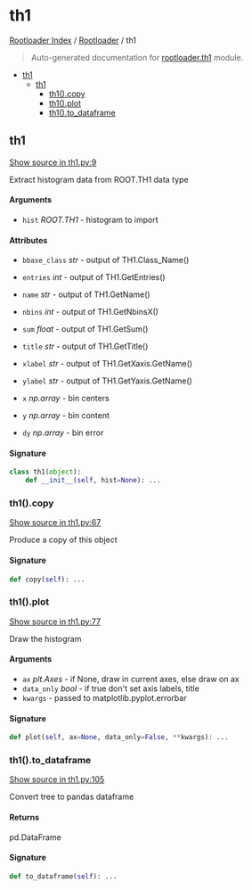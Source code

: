 # th1

[Rootloader Index](../README.md#rootloader-index) / [Rootloader](./index.md#rootloader) / th1

> Auto-generated documentation for [rootloader.th1](../../rootloader/th1.py) module.

- [th1](#th1)
  - [th1](#th1-1)
    - [th1().copy](#th1()copy)
    - [th1().plot](#th1()plot)
    - [th1().to_dataframe](#th1()to_dataframe)

## th1

[Show source in th1.py:9](../../rootloader/th1.py#L9)

Extract histogram data from ROOT.TH1 data type

#### Arguments

- `hist` *ROOT.TH1* - histogram to import

#### Attributes

- `bbase_class` *str* - output of TH1.Class_Name()
- `entries` *int* - output of TH1.GetEntries()
- `name` *str* - output of TH1.GetName()
- `nbins` *int* - output of TH1.GetNbinsX()
- `sum` *float* - output of TH1.GetSum()
- `title` *str* - output of TH1.GetTitle()
- `xlabel` *str* - output of TH1.GetXaxis.GetName()
- `ylabel` *str* - output of TH1.GetYaxis.GetName()

- `x` *np.array* - bin centers
- `y` *np.array* - bin content
- `dy` *np.array* - bin error

#### Signature

```python
class th1(object):
    def __init__(self, hist=None): ...
```

### th1().copy

[Show source in th1.py:67](../../rootloader/th1.py#L67)

Produce a copy of this object

#### Signature

```python
def copy(self): ...
```

### th1().plot

[Show source in th1.py:77](../../rootloader/th1.py#L77)

Draw the histogram

#### Arguments

- `ax` *plt.Axes* - if None, draw in current axes, else draw on ax
- `data_only` *bool* - if true don't set axis labels, title
- `kwargs` - passed to matplotlib.pyplot.errorbar

#### Signature

```python
def plot(self, ax=None, data_only=False, **kwargs): ...
```

### th1().to_dataframe

[Show source in th1.py:105](../../rootloader/th1.py#L105)

Convert tree to pandas dataframe

#### Returns

pd.DataFrame

#### Signature

```python
def to_dataframe(self): ...
```